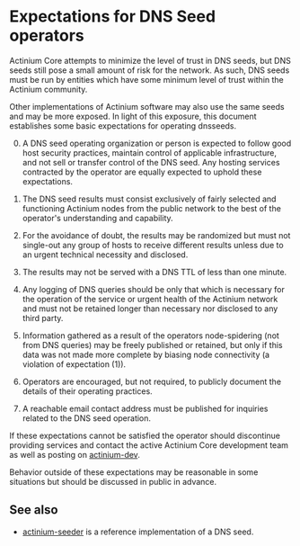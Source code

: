 Expectations for DNS Seed operators
====================================

Actinium Core attempts to minimize the level of trust in DNS seeds,
but DNS seeds still pose a small amount of risk for the network.
As such, DNS seeds must be run by entities which have some minimum
level of trust within the Actinium community.

Other implementations of Actinium software may also use the same
seeds and may be more exposed. In light of this exposure, this
document establishes some basic expectations for operating dnsseeds.

0. A DNS seed operating organization or person is expected to follow good
host security practices, maintain control of applicable infrastructure,
and not sell or transfer control of the DNS seed. Any hosting services
contracted by the operator are equally expected to uphold these expectations.

1. The DNS seed results must consist exclusively of fairly selected and
functioning Actinium nodes from the public network to the best of the
operator's understanding and capability.

2. For the avoidance of doubt, the results may be randomized but must not
single-out any group of hosts to receive different results unless due to an
urgent technical necessity and disclosed.

3. The results may not be served with a DNS TTL of less than one minute.

4. Any logging of DNS queries should be only that which is necessary
for the operation of the service or urgent health of the Actinium
network and must not be retained longer than necessary nor disclosed
to any third party.

5. Information gathered as a result of the operators node-spidering
(not from DNS queries) may be freely published or retained, but only
if this data was not made more complete by biasing node connectivity
(a violation of expectation (1)).

6. Operators are encouraged, but not required, to publicly document the
details of their operating practices.

7. A reachable email contact address must be published for inquiries
related to the DNS seed operation.

If these expectations cannot be satisfied the operator should
discontinue providing services and contact the active Actinium
Core development team as well as posting on
[actinium-dev](https://groups.google.com/forum/#!forum/actinium-dev).

Behavior outside of these expectations may be reasonable in some
situations but should be discussed in public in advance.

See also
----------
- [actinium-seeder](https://github.com/pooler/actinium-seeder) is a reference implementation of a DNS seed.

